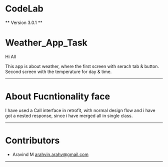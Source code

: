 # CodeLab

** Version 3.0.1 **

# Weather_App_Task

Hi All

This app is about weather, where the first screen with serach tab & button.
Second screen with the temperature for day & time.

---

# About Fucntionality face

I have used a Call interface in retrofit, with normal design flow and i have
got a nested response, since i have merged all in single class.

---

# Contributors

- Aravind M <arahvin.arahv@gmail.com>

---

